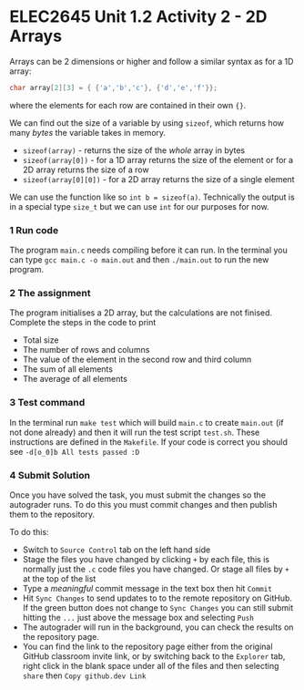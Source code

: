 # ELEC2645 Unit 1.2 Activity 2 - 2D Arrays

Arrays can be 2 dimensions or higher and follow a similar syntax as for a 1D array: 

```c
char array[2][3] = { {'a','b','c'}, {'d','e','f'}};
```
where the elements for each row are contained in their own `{}`. 

We can find out the size of a variable by using `sizeof`, which returns how many *bytes* the variable takes in memory. 

- `sizeof(array)` - returns the size of the *whole* array in bytes
- `sizeof(array[0])` - for a 1D array returns the size of the element or for a 2D array returns the size of a row
- `sizeof(array[0][0])` - for a 2D array returns the size of a single element

We can use the function like so `int b = sizeof(a)`. Technically the output is in a special type `size_t` but we can use `int` for our purposes for now.


### 1 Run code
The program `main.c` needs compiling before it can run. In the terminal you can type `gcc main.c -o main.out` and then `./main.out` to run the new program.

### 2 The assignment
The program initialises a 2D array, but the calculations are not finised. Complete the steps in the code to print
- Total size
- The number of rows and columns
- The value of the element in the second row and third column
- The sum of all elements
- The average of all elements

### 3 Test command
In the terminal run `make test` which will build `main.c` to create `main.out` (if not done already) and then it will run the test script `test.sh`. These instructions are defined in the `Makefile`. If your code is correct you should see `-d[o_0]b All tests passed :D`

### 4 Submit Solution
Once you have solved the task, you must submit the changes so the autograder runs. To do this you must commit changes and then publish them to the repository. 

To do this:
- Switch to `Source Control` tab on the left hand side
- Stage the files you have changed by clicking `+` by each file, this is normally just the `.c` code files you have changed. Or stage all files by `+` at the top of the list
- Type a _meaningful_ commit message in the text box then hit `Commit`
- Hit `Sync Changes` to send updates to to the remote repository on GitHub. If the green button does not change to `Sync Changes` you can still submit hitting the `...` just above the message box and selecting `Push`
- The autograder will run in the background, you can check the results on the repository page. 
- You can find the link to the repository page either from the original GitHub classroom invite link, or by switching back to the `Explorer` tab, right click in the blank space under all of the files and then selecting `share` then `Copy github.dev Link`  